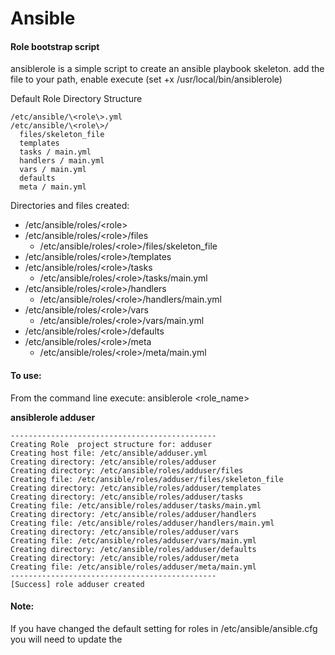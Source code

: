 # Ansible

#### Role bootstrap script
ansiblerole is a simple script to create an ansible playbook skeleton.
add the file to your path, enable execute (set +x /usr/local/bin/ansiblerole)

Default Role Directory Structure

```
/etc/ansible/\<role\>.yml
/etc/ansible/\<role\>/
  files/skeleton_file
  templates
  tasks / main.yml
  handlers / main.yml
  vars / main.yml
  defaults
  meta / main.yml
```

Directories and files created:

* /etc/ansible/roles/\<role\>
* /etc/ansible/roles/\<role\>/files
    * /etc/ansible/roles/\<role\>/files/skeleton_file
* /etc/ansible/roles/\<role\>/templates
* /etc/ansible/roles/\<role\>/tasks
    * /etc/ansible/roles/\<role\>/tasks/main.yml
* /etc/ansible/roles/\<role\>/handlers
    * /etc/ansible/roles/\<role\>/handlers/main.yml
* /etc/ansible/roles/\<role\>/vars
    * /etc/ansible/roles/\<role\>/vars/main.yml
* /etc/ansible/roles/\<role\>/defaults
* /etc/ansible/roles/\<role\>/meta
    * /etc/ansible/roles/\<role\>/meta/main.yml

   
   
   
#### To use: 
From the command line execute: ansiblerole \<role_name\>

**ansiblerole adduser**

```
----------------------------------------------
Creating Role  project structure for: adduser
Creating host file: /etc/ansible/adduser.yml
Creating directory: /etc/ansible/roles/adduser
Creating directory: /etc/ansible/roles/adduser/files
Creating file: /etc/ansible/roles/adduser/files/skeleton_file
Creating directory: /etc/ansible/roles/adduser/templates
Creating directory: /etc/ansible/roles/adduser/tasks
Creating file: /etc/ansible/roles/adduser/tasks/main.yml
Creating directory: /etc/ansible/roles/adduser/handlers
Creating file: /etc/ansible/roles/adduser/handlers/main.yml
Creating directory: /etc/ansible/roles/adduser/vars
Creating file: /etc/ansible/roles/adduser/vars/main.yml
Creating directory: /etc/ansible/roles/adduser/defaults
Creating directory: /etc/ansible/roles/adduser/meta
Creating file: /etc/ansible/roles/adduser/meta/main.yml
----------------------------------------------
[Success] role adduser created
```

#### Note:
If you have changed the default setting for roles in /etc/ansible/ansible.cfg you will need to update the 
